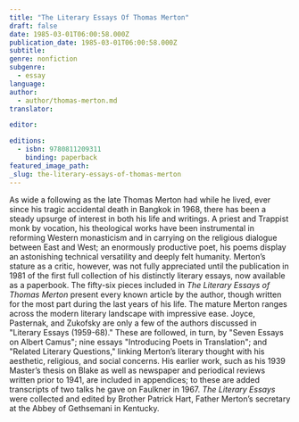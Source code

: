 ```yaml
---
title: "The Literary Essays Of Thomas Merton"
draft: false
date: 1985-03-01T06:00:58.000Z
publication_date: 1985-03-01T06:00:58.000Z
subtitle:
genre: nonfiction
subgenre:
  - essay
language:
author:
  - author/thomas-merton.md
translator:

editor:

editions:
  - isbn: 9780811209311
    binding: paperback
featured_image_path:
_slug: the-literary-essays-of-thomas-merton
---
```


As wide a following as the late Thomas Merton had while he lived, ever since his tragic accidental death in Bangkok in 1968, there has been a steady upsurge of interest in both his life and writings. A priest and Trappist monk by vocation, his theological works have been instrumental in reforming Western monasticism and in carrying on the religious dialogue between East and West; an enormously productive poet, his poems display an astonishing technical versatility and deeply felt humanity. Merton’s stature as a critic, however, was not fully appreciated until the publication in 1981 of the first full collection of his distinctly literary essays, now available as a paperbook. The fifty-six pieces included in _The Literary Essays of Thomas Merton_ present every known article by the author, though written for the most part during the last years of his life. The mature Merton ranges across the modern literary landscape with impressive ease. Joyce, Pasternak, and Zukofsky are only a few of the authors discussed in "Literary Essays (1959-68)." These are followed, in turn, by "Seven Essays on Albert Camus"; nine essays "Introducing Poets in Translation"; and "Related Literary Questions," linking Merton’s literary thought with his aesthetic, religious, and social concerns. His earlier work, such as his 1939 Master’s thesis on Blake as well as newspaper and periodical reviews written prior to 1941, are included in appendices; to these are added transcripts of two talks he gave on Faulkner in 1967. _The Literary Essays_ were collected and edited by Brother Patrick Hart, Father Merton’s secretary at the Abbey of Gethsemani in Kentucky.

